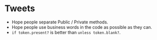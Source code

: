 # Tweets
- Hope people separate Public / Private methods.
- Hope people use business words in the code as possible as they can.
- `if token.present?` is better than `unless token.blank?`.
